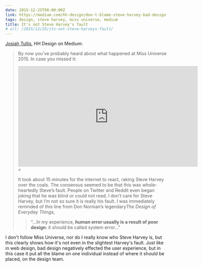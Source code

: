 ```yaml
---
date: 2015-12-25T00:00:00Z
link: https://medium.com/hh-design/don-t-blame-steve-harvey-bad-design-caused-the-miss-universe-fiasco-e55d33f4218a#.w6eff6rsr
tags: design, steve harvey, miss universe, medium
title: It's not Steve Harvey's fault
# url: /2015/12/25/its-not-steve-harveys-fault/
---
```


[Josiah Tullis](https://medium.com/@mrjosiaht), HH Design on Medium:

> By now you’ve probably heard about what happened at Miss Universe 2015. In case you missed it:
> 
> <div class="video">
> 
> <iframe width="560" height="315" src="https://www.youtube.com/embed/nmqAjr0xs04" frameborder="0" allowfullscreen></iframe><
> 
> </div>
> 
> It took about 15 minutes for the internet to react, raking Steve Harvey over the coals. The consensus seemed to be that this was whole-heartedly Steve’s fault. People on Twitter and Reddit even began joking that he was blind or could not read. I don’t care for Steve Harvey, but I’m not so sure it is really his fault. I was immediately reminded of this line from Don Norman’s legendary*The* *Design of Everyday Things,*
> 
> > “…In my experience, **human error usually is a result of poor design**: it should be called system error..."

I don't follow Miss Universe, nor do I really know who Steve Harvey is, but this clearly shows how it's not even in the slightest Harvey's fault. Just like in web design, bad design negatively effected the user experience, but in this case it put all the blame on one individual instead of where it should be placed, on the design team. 

